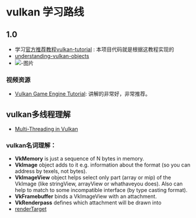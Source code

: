 # vulkan 学习路线
## 1.0 
* 学习[官方推荐教程vulkan-tutorial](https://vulkan-tutorial.com/) : 本项目代码就是根据这教程实现的
* [understanding-vulkan-objects](https://gpuopen.com/learn/understanding-vulkan-objects/)
* ![-图片](./Picture/Vulkan-Diagram.png)


### 视频资源
* [Vulkan Game Engine Tutorial](https://youtu.be/Y9U9IE0gVHA): 讲解的非常好，非常推荐。


## vulkan多线程理解
* [Multi-Threading in Vulkan](https://community.arm.com/arm-community-blogs/b/graphics-gaming-and-vr-blog/posts/multi-threading-in-vulkan)


### vulkan名词理解： 
* **VkMemory** is just a sequence of N bytes in memory. 
* **VkImage** object adds to it e.g. information about the format (so you can address by texels, not bytes).
* **VkImageView** object helps select only part (array or mip) of the VkImage (like stringView, arrayView or whathaveyou does). Also can help to match to some incompatible interface (by type casting format).
* **VkFramebuffer** binds a VkImageView with an attachment.
* **VkRenderpass** defines which attachment will be drawn into
* [renderTarget](./Image/VulkanRenderTarget.png)
